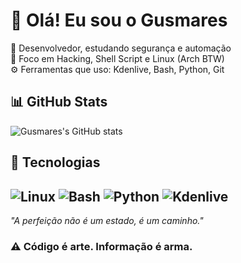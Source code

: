 
# 👋 Olá! Eu sou o Gusmares

🎯 Desenvolvedor, estudando segurança e automação  
🧠 Foco em Hacking, Shell Script e Linux (Arch BTW)  
⚙️ Ferramentas que uso: Kdenlive, Bash, Python, Git

## 📊 GitHub Stats
![Gusmares's GitHub stats](https://github-readme-stats.vercel.app/api?username=SEU_USUARIO&show_icons=true&theme=radical)

## 🚀 Tecnologias
![Linux](https://img.shields.io/badge/Linux-000?style=for-the-badge&logo=linux)
![Bash](https://img.shields.io/badge/Bash-121011?style=for-the-badge&logo=gnu-bash)
![Python](https://img.shields.io/badge/Python-3670A0?style=for-the-badge&logo=python&logoColor=ffdd54)
![Kdenlive](https://img.shields.io/badge/Kdenlive-1D99F3?style=flat&logo=kdenlive&logoColor=white)
---
_"A perfeição não é um estado, é um caminho."_  


### ⚠️ Código é arte. Informação é arma.

